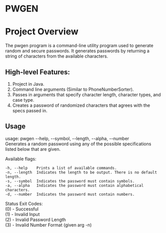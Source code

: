 # PWGEN
# Project Overview

The pwgen program is a command-line utility program used to generate random and secure passwords. 
It generates passwords by returning a string of characters from the available characters.

## High-level Features:

1. Project in Java. 
2. Command line arguments (Similar to PhoneNumberSorter).
3. Passes in arguments that specify character length, character types, and case type. 
4. Creates a password of randomized characters that agrees with the specs passed in.

## Usage
usage: pwgen --help, --symbol, --length, --alpha, --number <br>
Generates a random password using any of the possible specifications listed below that are given. 

Available flags:

    -h, --help    Prints a list of available commands.
    -n, --length  Indicates the length to be output. There is no default length.
    -s, --symbol  Indicates the password must contain symbols.
    -a, --alpha   Indicates the password must contain alphabetical characters.
    -d, --number  Indicates the password must contain numbers.

Status Exit Codes:<br>
(0) - Successful<br>
(1) - Invalid Input<br>
(2) - Invalid Password Length<br>
(3) - Invalid Number Format (given arg -n)<br>